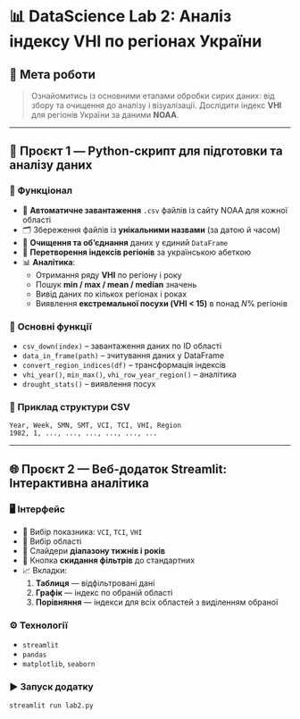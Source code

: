 # 📊 **DataScience Lab 2: Аналіз індексу VHI по регіонах України**

## 🎯 **Мета роботи**
> Ознайомитись із основними етапами обробки сирих даних: від збору та очищення до аналізу і візуалізації. Дослідити індекс **VHI** для регіонів України за даними **NOAA**.

---

## 📁 **Проєкт 1 — Python-скрипт для підготовки та аналізу даних**

### 🔧 **Функціонал**
- 🔽 **Автоматичне завантаження** `.csv` файлів із сайту NOAA для кожної області
- 🗂 Збереження файлів із **унікальними назвами** (за датою й часом)
- 🧹 **Очищення та об’єднання** даних у єдиний `DataFrame`
- 🔢 **Перетворення індексів регіонів** за українською абеткою
- 📊 **Аналітика**:
  - Отримання ряду **VHI** по регіону і року
  - Пошук **min / max / mean / median** значень
  - Вивід даних по кількох регіонах і роках
  - Виявлення **екстремальної посухи (VHI < 15)** в понад _N_% регіонів

### 🧠 **Основні функції**
- `csv_down(index)` – завантаження даних по ID області
- `data_in_frame(path)` – зчитування даних у DataFrame
- `convert_region_indices(df)` – трансформація індексів
- `vhi_year()`, `min_max()`, `vhi_row_year_region()` – аналітика
- `drought_stats()` – виявлення посух

### 📂 **Приклад структури CSV**
```
Year, Week, SMN, SMT, VCI, TCI, VHI, Region
1982, 1, ..., ..., ..., ..., ..., ...
```

---

## 🌐 **Проєкт 2 — Веб-додаток Streamlit: Інтерактивна аналітика**

### 🖥 **Інтерфейс**
- 🔘 Вибір показника: `VCI`, `TCI`, `VHI`
- 📍 Вибір області
- 📅 Слайдери **діапазону тижнів і років**
- 🔁 Кнопка **скидання фільтрів** до стандартних
- 📈 Вкладки:
  1. **Таблиця** — відфільтровані дані
  2. **Графік** — індекс по обраній області
  3. **Порівняння** — індекси для всіх областей з виділенням обраної

### ⚙️ **Технології**
- `streamlit`
- `pandas`
- `matplotlib`, `seaborn`

### ▶️ **Запуск додатку**
```bash
streamlit run lab2.py
```


